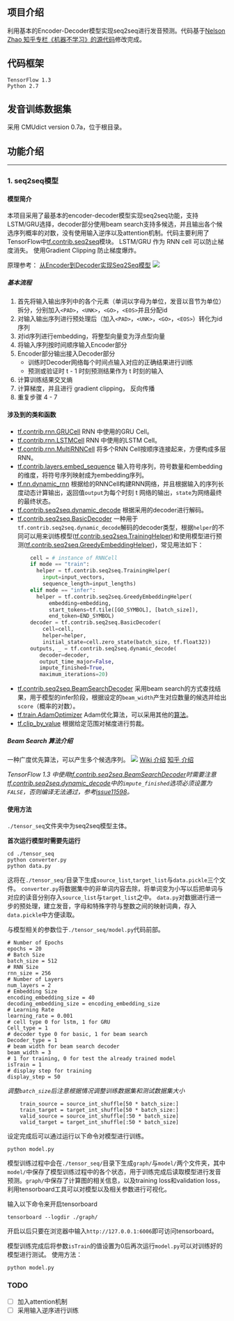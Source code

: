 ## 项目介绍
利用基本的Encoder-Decoder模型实现seq2seq进行发音预测。代码基于[Nelson Zhao 知乎专栏《机器不学习》的源代码](https://github.com/NELSONZHAO/zhihu/tree/master/basic_seq2seq)修改完成。



## 代码框架
```
TensorFlow 1.3
Python 2.7
```

## 发音训练数据集
采用 CMUdict version 0.7a，位于根目录。

## 功能介绍
---
### 1. seq2seq模型
#### 模型简介
本项目采用了最基本的encoder-decoder模型实现seq2seq功能，支持LSTM/GRU选择，decoder部分使用beam search支持多候选，并且输出各个候选序列概率的对数，没有使用输入逆序以及attention机制。代码主要利用了TensorFlow中[tf.contrib.seq2seq](https://www.tensorflow.org/versions/master/api_docs/python/tf/contrib/seq2seq)模块。
LSTM/GRU 作为 RNN cell 可以防止梯度消失。
使用Gradient Clipping 防止梯度爆炸。

原理参考： [从Encoder到Decoder实现Seq2Seq模型](https://zhuanlan.zhihu.com/p/27608348)
![](https://pic4.zhimg.com/v2-278b5920ac2b4fc8c2319c90eaa7f9db_r.png)

##### 基本流程
1. 首先将输入输出序列中的各个元素（单词以字母为单位，发音以音节为单位）拆分，分别加入`<PAD>`，`<UNK>`，`<GO>`，`<EOS>`并且分配id
2. 对输入输出序列进行预处理后（加入`<PAD>`，`<UNK>`，`<GO>`，`<EOS>`）转化为id序列
3. 对id序列进行embedding，将整型向量变为浮点型向量
4. 将输入序列按时间顺序输入Encoder部分
5.  Encoder部分输出接入Decoder部分
    * 训练时Decoder网络每个时间点输入对应的正确结果进行训练
    * 预测或验证时 t - 1 时刻预测结果作为 t 时刻的输入
6. 计算训练结果交叉熵
7. 计算梯度，并且进行 gradient clipping， 反向传播
8. 重复步骤 4 - 7

#### 涉及到的类和函数
* [tf.contrib.rnn.GRUCell](https://www.tensorflow.org/api_docs/python/tf/contrib/rnn/GRUCell) RNN 中使用的GRU Cell。
* [tf.contrib.rnn.LSTMCell](https://www.tensorflow.org/api_docs/python/tf/contrib/rnn/LSTMCell) RNN 中使用的LSTM Cell。
* [tf.contrib.rnn.MultiRNNCell](https://www.tensorflow.org/api_docs/python/tf/contrib/rnn/MultiRNNCell) 将多个RNN Cell按顺序连接起来，方便构成多层RNN。
* [tf.contrib.layers.embed_sequence](https://www.tensorflow.org/api_docs/python/tf/contrib/layers/embed_sequence) 输入符号序列，符号数量和embedding的维度，将符号序列映射成为embedding序列。
* [tf.nn.dynamic_rnn](https://www.tensorflow.org/api_docs/python/tf/nn/dynamic_rnn) 根据给的RNNCell构建RNN网络，并且根据输入的序列长度动态计算输出，返回值`output`为每个时刻 t 网络的输出，`state`为网络最终的最终状态。
* [tf.contrib.seq2seq.dynamic_decode](https://www.tensorflow.org/api_docs/python/tf/contrib/seq2seq/dynamic_decode) 根据采用的decoder进行解码。
* [tf.contrib.seq2seq.BasicDecoder](https://www.tensorflow.org/api_docs/python/tf/contrib/seq2seq/BasicDecoder) 一种用于`tf.contrib.seq2seq.dynamic_decode`解码的decoder类型，根据`helper`的不同可以用来训练模型([tf.contrib.seq2seq.TrainingHelper](https://www.tensorflow.org/api_docs/python/tf/contrib/seq2seq/TrainingHelper))和使用模型进行预测([tf.contrib.seq2seq.GreedyEmbeddingHelper](https://www.tensorflow.org/api_docs/python/tf/contrib/seq2seq/GreedyEmbeddingHelper))，常见用法如下：
    ```python
		cell = # instance of RNNCell
		if mode == "train":
		  helper = tf.contrib.seq2seq.TrainingHelper(
			input=input_vectors,
			sequence_length=input_lengths)
		elif mode == "infer":
		  helper = tf.contrib.seq2seq.GreedyEmbeddingHelper(
			  embedding=embedding,
			  start_tokens=tf.tile([GO_SYMBOL], [batch_size]),
			  end_token=END_SYMBOL)
		decoder = tf.contrib.seq2seq.BasicDecoder(
			cell=cell,
			helper=helper,
			initial_state=cell.zero_state(batch_size, tf.float32))
		outputs, _ = tf.contrib.seq2seq.dynamic_decode(
		   decoder=decoder,
		   output_time_major=False,
		   impute_finished=True,
		   maximum_iterations=20)
    ```
* [tf.contrib.seq2seq.BeamSearchDecoder](https://www.tensorflow.org/versions/master/api_docs/python/tf/contrib/seq2seq/BasicDecoder) 采用beam search的方式查找结果，用于模型的infer阶段，根据设定的`beam_width`产生对应数量的候选并给出`score`（概率的对数）。
* [tf.train.AdamOptimizer](https://www.tensorflow.org/versions/master/api_docs/python/tf/train/AdamOptimizer) Adam优化算法，可以采用其他的[算法](https://www.tensorflow.org/versions/master/api_guides/python/train#Optimizers)。
* [tf.clip_by_value](https://www.tensorflow.org/versions/master/api_docs/python/tf/clip_by_value) 根据给定范围对梯度进行剪裁。
##### Beam Search 算法介绍
一种广度优先算法，可以产生多个候选序列。
![](https://pic1.zhimg.com/50/v2-ac1ed21968223df5fd82d39f7c391f5c_hd.png)
[Wiki 介绍](https://en.wikipedia.org/wiki/Beam_search)
[知乎 介绍](https://www.zhihu.com/question/54356960)

*TensorFlow 1.3 中使用[tf.contrib.seq2seq.BeamSearchDecoder](https://www.tensorflow.org/api_docs/python/tf/contrib/seq2seq/BeamSearchDecoder)时需要注意[tf.contrib.seq2seq.dynamic_decode](tf.contrib.seq2seq.dynamic_decode)中的`impute_finished`选项必须设置为`FALSE`，否则编译无法通过，参考[issue11598](https://github.com/tensorflow/tensorflow/issues/11598)。*


#### 使用方法
`./tensor_seq`文件夹中为seq2seq模型主体。

**首次运行模型时需要先运行**
```
cd ./tensor_seq
python converter.py
python data.py
```
这将在`./tensor_seq/`目录下生成`source_list`,`target_list`与`data.pickle`三个文件。
`converter.py`将数据集中的非单词内容去除，将单词变为小写以后把单词与对应的读音分别存入`source_list`与`target_list`之中。
`data.py`对数据进行进一步的预处理，建立发音，字母和特殊字符与整数之间的映射词典，存入`data.pickle`中方便读取。

与模型相关的参数位于`./tensor_seq/model.py`代码前部。
```
# Number of Epochs
epochs = 20
# Batch Size
batch_size = 512
# RNN Size
rnn_size = 256
# Number of Layers
num_layers = 2
# Embedding Size
encoding_embedding_size = 40
decoding_embedding_size = encoding_embedding_size
# Learning Rate
learning_rate = 0.001
# cell type 0 for lstm, 1 for GRU
Cell_type = 1
# decoder type 0 for basic, 1 for beam search
Decoder_type = 1
# beam width for beam search decoder
beam_width = 3
# 1 for training, 0 for test the already trained model
isTrain = 1
# display step for training
display_step = 50
```
*调整`batch_size`后注意根据情况调整训练数据集和测试数据集大小*
```
    train_source = source_int_shuffle[50 * batch_size:]
    train_target = target_int_shuffle[50 * batch_size:]
    valid_source = source_int_shuffle[:50 * batch_size]
    valid_target = target_int_shuffle[:50 * batch_size]
```
设定完成后可以通过运行以下命令对模型进行训练。
```
python model.py
```
模型训练过程中会在`./tensor_seq/`目录下生成`graph/`与`model/`两个文件夹，其中`model/`中保存了模型训练过程中的各个状态，用于训练完成后读取模型进行发音预测。`graph/`中保存了计算图的相关信息，以及training loss和validation loss，利用tensorboard工具可以对模型以及相关参数进行可视化。

输入以下命令来开启tensorboard
```
tensorboard --logdir ./graph/
```
开启以后只要在浏览器中输入`http://127.0.0.1:6006`即可访问tensorboard。

模型训练完成后将参数`isTrain`的值设置为0后再次运行`model.py`可以对训练好的模型进行测试。
使用方法：
```
python model.py
```


### TODO
+ [ ] 加入attention机制
+ [ ] 采用输入逆序进行训练

